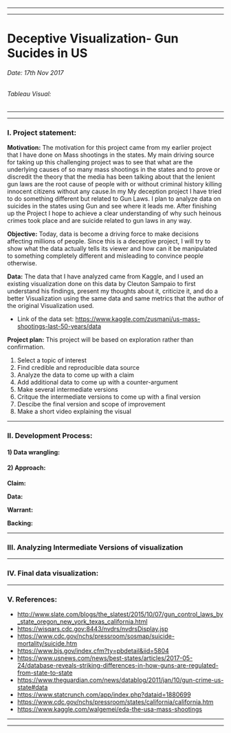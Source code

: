 ******************************************************************************************************************************
******************************************************************************************************************************

# Deceptive Visualization- Gun Sucides in US 

###### Date: 17th Nov 2017                                                                                                     
###### Tableau Visual: 

******************************************************************************************************************************
******************************************************************************************************************************


### I.	Project statement: 

**Motivation:**
The motivation for this project came from my earlier project that I have done on Mass shootings in the states. My main driving source for taking up this challenging project was to see that what are the underlying causes of so many mass shootings in the states and to prove or discredit the theory that the media has been talking about that the lenient gun laws are the root cause of people with or without criminal history killing innocent citizens without any cause.In my  My deception project I have tried to do something different but related to Gun Laws. I plan to analyze data on suicides in the states using Gun and see where it leads me. After finishing up the Project I hope to achieve a clear understanding of why such heinous crimes took place and are suicide related to gun laws in any way.



**Objective:** 
Today, data is become a driving force to make decisions  affecting millions of people. Since this is a deceptive project, I will try to show what the data actually tells its viewer and how can it be manipulated to something completely different and misleading to convince people otherwise.  

**Data:**
The data that I have analyzed came from Kaggle, and I used an existing visualization done on this data by Cleuton Sampaio to first understand his findings, present my thoughts about it, criticize it, and do a better Visualization using the same data and same metrics that the author of the original Visualization used.

* Link of the data set: https://www.kaggle.com/zusmani/us-mass-shootings-last-50-years/data 

**Project plan:**
This project will be based on exploration rather than confirmation.

1.	Select a topic of interest 
2.	Find credible and reproducible data source 
3.  Analyze the data to come up with a claim 
4.  Add additional data to come up with a counter-argument 
5.	Make several intermediate versions 
6.	Critque the intermediate versions to come up with a final version 
8.	Descibe the final version and scope of improvement 
9.	Make a short video explaining the visual 

******************************************************************************************************************************

### II. 	Development Process:  

#### 1) Data wrangling:  

#### 2) Approach:

**Claim:** 

**Data:**

**Warrant:**

**Backing:** 

******************************************************************************************************************************

### III.	 Analyzing Intermediate Versions of visualization 

******************************************************************************************************************************

### IV.	Final data visualization:

******************************************************************************************************************************

### V. References:

* http://www.slate.com/blogs/the_slatest/2015/10/07/gun_control_laws_by_state_oregon_new_york_texas_california.html
* https://wisqars.cdc.gov:8443/nvdrs/nvdrsDisplay.jsp
* https://www.cdc.gov/nchs/pressroom/sosmap/suicide-mortality/suicide.htm
* https://www.bjs.gov/index.cfm?ty=pbdetail&iid=5804
* https://www.usnews.com/news/best-states/articles/2017-05-24/database-reveals-striking-differences-in-how-guns-are-regulated-from-state-to-state
* https://www.theguardian.com/news/datablog/2011/jan/10/gun-crime-us-state#data
* https://www.statcrunch.com/app/index.php?dataid=1880699
* https://www.cdc.gov/nchs/pressroom/states/california/california.htm
* https://www.kaggle.com/walgemei/eda-the-usa-mass-shootings

******************************************************************************************************************************
******************************************************************************************************************************



